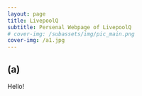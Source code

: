 ```yaml
---
layout: page
title: LivepoolQ
subtitle: Persenal Webpage of LivepoolQ
# cover-img: /subassets/img/pic_main.png
cover-img: /a1.jpg
---
```

<!--
 * @Author: Ziqian Zou
 * @Date: 2023-11-21 11:23:48
 * @LastEditors: Ziqian Zou
 * @LastEditTime: 2023-11-21 16:48:17
 * @Description: file content
 * @Github: https://github.com/LivepoolQ
 * Copyright 2023 Ziqian Zou, All Rights Reserved.
-->
## (a)
Hello!